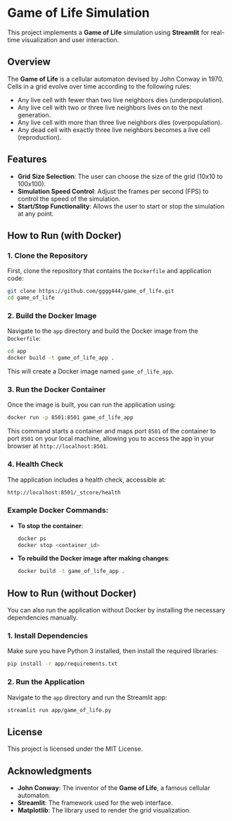 # Game of Life Simulation

This project implements a **Game of Life** simulation using **Streamlit** for real-time visualization and user interaction.

## Overview

The **Game of Life** is a cellular automaton devised by John Conway in 1970. Cells in a grid evolve over time according to the following rules:
- Any live cell with fewer than two live neighbors dies (underpopulation).
- Any live cell with two or three live neighbors lives on to the next generation.
- Any live cell with more than three live neighbors dies (overpopulation).
- Any dead cell with exactly three live neighbors becomes a live cell (reproduction).

## Features

- **Grid Size Selection**: The user can choose the size of the grid (10x10 to 100x100).
- **Simulation Speed Control**: Adjust the frames per second (FPS) to control the speed of the simulation.
- **Start/Stop Functionality**: Allows the user to start or stop the simulation at any point.

## How to Run (with Docker)

### 1. Clone the Repository

First, clone the repository that contains the `Dockerfile` and application code:

```bash
git clone https://github.com/gggg444/game_of_life.git
cd game_of_life
```

### 2. Build the Docker Image

Navigate to the `app` directory and build the Docker image from the `Dockerfile`:

```bash
cd app
docker build -t game_of_life_app .
```

This will create a Docker image named `game_of_life_app`.

### 3. Run the Docker Container

Once the image is built, you can run the application using:

```bash
docker run -p 8501:8501 game_of_life_app
```

This command starts a container and maps port `8501` of the container to port `8501` on your local machine, allowing you to access the app in your browser at `http://localhost:8501`.

### 4. Health Check

The application includes a health check, accessible at:

```bash
http://localhost:8501/_stcore/health
```

### Example Docker Commands:

- **To stop the container**:

    ```bash
    docker ps
    docker stop <container_id>
    ```

- **To rebuild the Docker image after making changes**:

    ```bash
    docker build -t game_of_life_app .
    ```

## How to Run (without Docker)

You can also run the application without Docker by installing the necessary dependencies manually.

### 1. Install Dependencies

Make sure you have Python 3 installed, then install the required libraries:

```bash
pip install -r app/requirements.txt
```

### 2. Run the Application

Navigate to the `app` directory and run the Streamlit app:

```bash
streamlit run app/game_of_life.py
```

## License

This project is licensed under the MIT License.

## Acknowledgments

- **John Conway**: The inventor of the **Game of Life**, a famous cellular automaton.
- **Streamlit**: The framework used for the web interface.
- **Matplotlib**: The library used to render the grid visualization.



